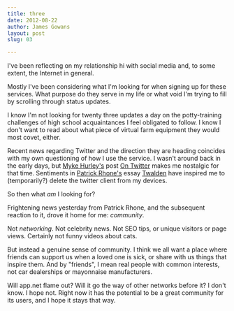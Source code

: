 ```yaml
---
title: three
date: 2012-08-22
author: James Gowans
layout: post
slug: 03

---
```



I've been reflecting on my relationship hi with social media and, to some extent, the Internet in general.

Mostly I've been considering what I'm looking for when signing up for these services. What purpose do they serve in my life or what void I'm trying to fill by scrolling through status updates.

I know I'm not looking for twenty three updates a day on the potty-training challenges of high school acquaintances I feel obligated to follow. I know I don't want to read about what piece of virtual farm equipment they would most covet, either.

Recent news regarding Twitter and the direction they are heading coincides with my own questioning of how I use the service. I wasn't around back in the early days, but [Myke Hurley's](http://alpha.app.net/imyke) post [On Twitter](http://mykehurley.net/on-twitter) makes me nostalgic for that time. Sentiments in [Patrick Rhone's](http://alpha.app.net/patrickrhone) essay [Twalden](http://patrickrhone.com/2012/07/11/twalden/) have inspired me to (temporarily?) delete the twitter client from my devices.

So then what *am* I looking for?

Frightening news yesterday from Patrick Rhone, and the subsequent reaction to it, drove it home for me: *community*.

Not *networking*. Not celebrity news. Not SEO tips, or unique visitors or page views. Certainly not funny videos about cats.

But instead a genuine sense of community. I think we all want a place where friends can support us when a loved one is sick, or share with us things that inspire them. And by "friends", I mean real people with common interests, not car dealerships or mayonnaise manufacturers.

Will app.net flame out? Will it go the way of other networks before it? I don't know. I hope not. Right now it has the potential to be a great community for its users, and I hope it stays that way.
